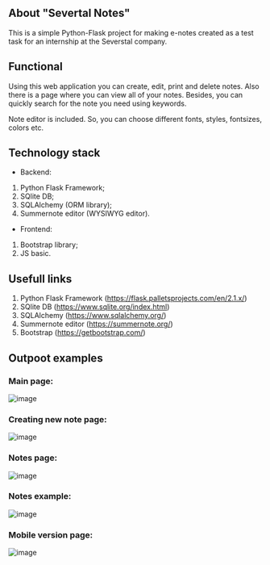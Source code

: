 ## About "Severtal Notes"
This is a simple Python-Flask project for making e-notes created as a test task for an internship at the Severstal company. 

## Functional
Using this web application you can create, edit, print and delete notes. Also there is a page where you can view all of your notes. Besides, you can quickly search for the note you need using keywords.
<p> Note editor is included. So, you can choose different fonts, styles, fontsizes, colors etc. </p>

## Technology stack
* Backend:
 1. Python Flask Framework;
 2. SQlite DB;
 3. SQLAlchemy (ORM library);
 4. Summernote editor (WYSIWYG editor).
* Frontend:
 1. Bootstrap library;
 2. JS basic.
## Usefull links
 1. Python Flask Framework (https://flask.palletsprojects.com/en/2.1.x/)
 2. SQlite DB (https://www.sqlite.org/index.html)
 3. SQLAlchemy (https://www.sqlalchemy.org/)
 4. Summernote editor (https://summernote.org/)
 5. Bootstrap (https://getbootstrap.com/)

## Outpoot examples <br>
### Main page:<br>
![image](https://user-images.githubusercontent.com/57821178/169523520-f9765115-5fb8-4257-abee-6184ec53caaa.png)
### Creating new note page:<br>
![image](https://user-images.githubusercontent.com/57821178/169523744-7217d4be-d65d-4c39-8615-c5f354e4c56a.png)
### Notes page:<br>
![image](https://user-images.githubusercontent.com/57821178/169523873-77f1e0b7-96e5-4082-85cb-35e3f24d57f5.png)
### Notes example:<br>
![image](https://user-images.githubusercontent.com/57821178/169523959-f5fa4e40-04ef-4220-98b9-500103e9d384.png)
### Mobile version page:<br>
![image](https://user-images.githubusercontent.com/57821178/169524233-3f34e2bb-27c3-42e9-9f77-28c01a385312.png)


